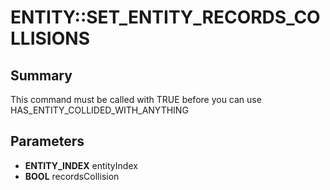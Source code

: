 # ENTITY::SET_ENTITY_RECORDS_COLLISIONS

## Summary
This command must be called with TRUE before you can use HAS_ENTITY_COLLIDED_WITH_ANYTHING

## Parameters
* **ENTITY_INDEX** entityIndex
* **BOOL** recordsCollision